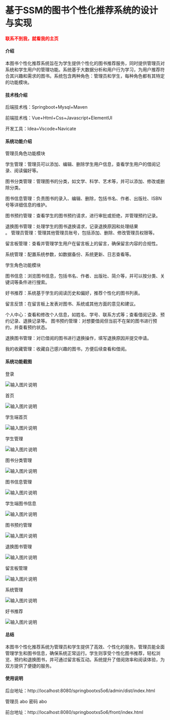 # 基于SSM的图书个性化推荐系统的设计与实现

<h4 style='color:red'>联系不到我，就看我的主页 </h4> 
 
#### 介绍
本图书个性化推荐系统旨在为学生提供个性化的图书推荐服务，同时提供管理员对系统和学生用户的管理功能。系统基于大数据分析和用户行为学习，为用户推荐符合其兴趣和需求的图书。系统包含两种角色：管理员和学生，每种角色都有其特定的功能模块。

#### 技术栈介绍

后端技术栈：Springboot+Mysql+Maven

前端技术栈：Vue+Html+Css+Javascript+ElementUI

开发工具：Idea+Vscode+Navicate


#### 系统功能介绍

管理员角色功能模块  

学生管理：管理员可以添加、编辑、删除学生用户信息，查看学生用户的借阅记录、阅读偏好等。  

图书分类管理：管理图书的分类，如文学、科学、艺术等，并可以添加、修改或删除分类。  

图书信息管理：负责图书的录入、编辑、删除，包括书名、作者、出版社、ISBN号等详细信息的维护。  

图书预约管理：查看学生的图书预约请求，进行审批或拒绝，并管理预约记录。  

退换图书管理：处理学生的图书退换请求，记录退换原因和处理结果  
。
管理员管理：管理其他管理员账号，包括添加、删除、修改管理员权限等。  

留言板管理：查看并管理学生用户在留言板上的留言，确保留言内容的合规性。  

系统管理：配置系统参数，如数据备份、系统更新、日志查看等。  

学生角色功能模块  

图书信息：浏览图书信息，包括书名、作者、出版社、简介等，并可以按分类、关键词等条件进行搜索。  

好书推荐：系统基于学生的阅读历史和偏好，推荐个性化的图书列表。  

留言反馈：在留言板上发表对图书、系统或其他方面的意见和建议。  

个人中心：查看和修改个人信息，如姓名、学号、联系方式等；查看借阅记录、预约记录、退换记录等。
图书预约管理：对想要借阅但当前不在架的图书进行预约，并查看预约状态。  

退换图书管理：对已借阅的图书进行退换操作，填写退换原因并提交申请。  

我的收藏管理：收藏自己感兴趣的图书，方便后续查看和借阅。  


#### 系统功能截图

登录  

![输入图片说明](images/56a8e43b162eab0f9f3abcca7fdb40f.png)

首页

![输入图片说明](images/238a13785c1e783f5ae37b437cc62a5.png)

学生端首页

![输入图片说明](images/3355f4c3500c60d81d85a1d0c62c1a9.png)

学生管理

![输入图片说明](images/ba80d6a966b11418232198a0289a27b.png)

图书分类管理

![输入图片说明](images/322e67f4d936b8b71180062fe1352cf.png)

图书信息管理

![输入图片说明](images/c0fae217125beaa4f2d8eddbb846f4a.png)

学生端图书信息

![输入图片说明](images/0e37e3b2fa3dfe3daaed366bed7d503.png)

图书预约管理

![输入图片说明](images/8579776ce738d42b74aacb1658ce87b.png)

退换图书管理

![输入图片说明](images/f2cedac76bb34fe0d275ca42217170a.png)

留言板管理

![输入图片说明](images/2ba53cfb5b30ce1ad949f6ce333497e.png)

系统管理

![输入图片说明](images/2f763420530b3299d673c2e758d47b0.png)

好书推荐

![输入图片说明](images/ca161432cc3bcb60478c9a3c5179d02.png)


#### 总结

本图书个性化推荐系统为管理员和学生提供了高效、个性化的服务。管理员能全面管理学生和图书信息，确保系统正常运行。学生则享受个性化图书推荐，轻松浏览、预约和退换图书，并可通过留言板互动。系统提升了借阅效率和阅读体验，为双方提供了便捷的服务。


#### 使用说明

后台地址：http://localhost:8080/springbootxs5o6/admin/dist/index.html

管理员  abo 密码 abo


前台地址：http://localhost:8080/springbootxs5o6/front/index.html
